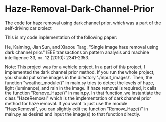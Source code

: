 # Haze-Removal-Dark-Channel-Prior
The code for haze removal using dark channel prior, which was a part of the self-driving car project

This is my code implementation of the following paper:

He, Kaiming, Jian Sun, and Xiaoou Tang. "Single image haze removal using dark channel prior." IEEE transactions on pattern analysis and machine intelligence 33, no. 12 (2010): 2341-2353.

Note:
This project was for a vehicle project. In a part of this project, I implemented the dark channel prior method. If you run the whole project, you should put some images in the directory './input_images/'. Then, the function "weather_module()" in main.py tries to detect the levels of haze, light (luminance), and rain in the image. If haze removal is required, it calls the function "Remove_Haze()" in main.py. In that function, we instantiate the class "HazeRemoval" which is the implementation of dark channel prior method for haze removal. If you want to just use the module "HazeRemoval", you can slightly edit the function "Remove_Haze()" in main.py as desired and input the image(s) to that function directly.
